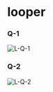 # looper



### Q-1 


![L-Q-1](https://github.com/user-attachments/assets/b7a60762-e225-45f9-9563-3fb2c7eb24f0)

### Q-2
![L-Q-2](https://github.com/user-attachments/assets/e2bf4487-4c83-47a2-ba2b-e9b6c8b92600)
